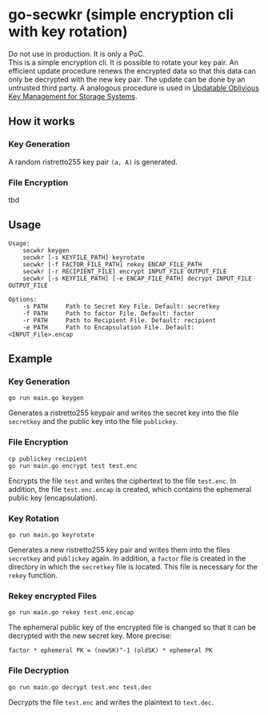 # go-secwkr (simple encryption cli with key rotation)
Do not use in production. It is only a PoC. <br />
This is a simple encryption cli. It is possible to rotate your key pair. An efficient update procedure renews the encrypted data so that this data can only be decrypted with the new key pair. The update can be done by an untrusted third party. A analogous procedure is used in [Updatable Oblivious Key Management for Storage Systems](https://eprint.iacr.org/2019/1275).

## How it works

### Key Generation
A random ristretto255 key pair `(a, A)` is generated.

### File Encryption
tbd


## Usage
```
Usage:
    secwkr keygen
	secwkr [-s KEYFILE_PATH] keyrotate
	secwkr [-f FACTOR_FILE_PATH] rekey ENCAP_FILE_PATH
	secwkr [-r RECIPIENT_FILE] encrypt INPUT_FILE OUTPUT_FILE
	secwkr [-s KEYFILE_PATH] [-e ENCAP_FILE_PATH] decrypt INPUT_FILE OUTPUT_FILE
	
Options:
	-s PATH		Path to Secret Key File. Default: secretkey
	-f PATH		Path to factor File. Default: factor
	-r PATH		Path to Recipient File. Default: recipient
	-e PATH		Path to Encapsulation File. Default: <INPUT_File>.encap
```

## Example
### Key Generation
```
go run main.go keygen
```
Generates a ristretto255 keypair and writes the secret key into the file `secretkey` and the public key into the file `publickey`.

### File Encryption
```
cp publickey recipient
go run main.go encrypt test test.enc
```
Encrypts the file `test` and writes the ciphertext to the file `test.enc`. In addition, the file `test.enc.encap` is created, which contains the ephemeral public key (encapsulation).

### Key Rotation
```
go run main.go keyrotate
```
Generates a new ristretto255 key pair and writes them into the files `secretkey` and `publickey` again. In addition, a `factor` file is created in the directory in which the `secretkey` file is located. This file is necessary for the `rekey` function.

### Rekey encrypted Files
```
go run main.go rekey test.enc.encap
```
The ephemeral public key of the encrypted file is changed so that it can be decrypted with the new secret key.  More precise:
```
factor * ephemeral PK = (newSK)^-1 (oldSK) * ephemeral PK
```

### File Decryption
```
go run main.go decrypt test.enc test.dec
```
Decrypts the file `test.enc` and writes the plaintext to `text.dec`.
